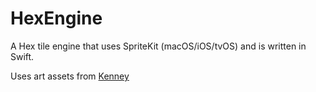 # HexEngine
A Hex tile engine that uses SpriteKit (macOS/iOS/tvOS) and is written in Swift.

Uses art assets from [Kenney](https://www.kenney.nl)
